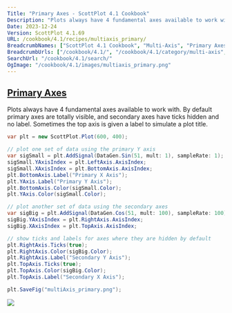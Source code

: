 ```yaml
---
Title: "Primary Axes - ScottPlot 4.1 Cookbook"
Description: "Plots always have 4 fundamental axes available to work with. By default primary axes are totally visible, and secondary axes have ticks hidden and no label. Sometimes the top axis is given a label to simulate a plot title."
Date: 2023-12-24
Version: ScottPlot 4.1.69
URL: /cookbook/4.1/recipes/multiaxis_primary/
BreadcrumbNames: ["ScottPlot 4.1 Cookbook", "Multi-Axis", "Primary Axes"]
BreadcrumbUrls: ["/cookbook/4.1/", "/cookbook/4.1/category/multi-axis", "/cookbook/4.1/recipes/multiaxis_primary/"]
SearchUrl: "/cookbook/4.1/search/"
OgImage: "/cookbook/4.1/images/multiaxis_primary.png"
---
```


<h2><a id='primary-axes' href='/cookbook/4.1/recipes/multiaxis_primary/'>Primary Axes</a></h2>

Plots always have 4 fundamental axes available to work with. By default primary axes are totally visible, and secondary axes have ticks hidden and no label. Sometimes the top axis is given a label to simulate a plot title.

```cs
var plt = new ScottPlot.Plot(600, 400);

// plot one set of data using the primary Y axis
var sigSmall = plt.AddSignal(DataGen.Sin(51, mult: 1), sampleRate: 1);
sigSmall.YAxisIndex = plt.LeftAxis.AxisIndex;
sigSmall.XAxisIndex = plt.BottomAxis.AxisIndex;
plt.BottomAxis.Label("Primary X Axis");
plt.YAxis.Label("Primary Y Axis");
plt.BottomAxis.Color(sigSmall.Color);
plt.YAxis.Color(sigSmall.Color);

// plot another set of data using the secondary axes
var sigBig = plt.AddSignal(DataGen.Cos(51, mult: 100), sampleRate: 100);
sigBig.YAxisIndex = plt.RightAxis.AxisIndex;
sigBig.XAxisIndex = plt.TopAxis.AxisIndex;

// show ticks and labels for axes where they are hidden by default
plt.RightAxis.Ticks(true);
plt.RightAxis.Color(sigBig.Color);
plt.RightAxis.Label("Secondary Y Axis");
plt.TopAxis.Ticks(true);
plt.TopAxis.Color(sigBig.Color);
plt.TopAxis.Label("Secondary X Axis");

plt.SaveFig("multiAxis_primary.png");
```

<img src='../../images/multiaxis_primary.png' class='d-block mx-auto my-5' />


